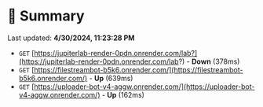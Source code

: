 # 📖 Summary
Last updated: **4/30/2024, 11:23:28 PM**

- `GET` [https://jupiterlab-render-0pdn.onrender.com/lab?](https://jupiterlab-render-0pdn.onrender.com/lab?) - **Down** (378ms)
- `GET` [https://filestreambot-b5k6.onrender.com/](https://filestreambot-b5k6.onrender.com/) - **Up** (639ms)
- `GET` [https://uploader-bot-v4-aggw.onrender.com/](https://uploader-bot-v4-aggw.onrender.com/) - **Up** (162ms)
